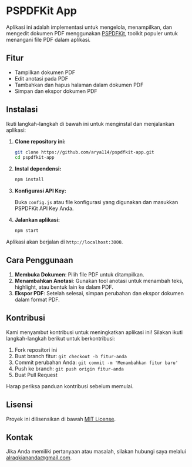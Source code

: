 # PSPDFKit App

Aplikasi ini adalah implementasi untuk mengelola, menampilkan, dan mengedit dokumen PDF menggunakan [PSPDFKit](https://pspdfkit.com/), toolkit populer untuk menangani file PDF dalam aplikasi.

## Fitur

- Tampilkan dokumen PDF
- Edit anotasi pada PDF
- Tambahkan dan hapus halaman dalam dokumen PDF
- Simpan dan ekspor dokumen PDF

## Instalasi

Ikuti langkah-langkah di bawah ini untuk menginstal dan menjalankan aplikasi:

1. **Clone repository ini:**

   ```bash
   git clone https://github.com/arya114/pspdfkit-app.git
   cd pspdfkit-app
   ```

2. **Instal dependensi:**

   ```bash
   npm install
   ```

3. **Konfigurasi API Key:**

   Buka `config.js` atau file konfigurasi yang digunakan dan masukkan PSPDFKit API Key Anda.

4. **Jalankan aplikasi:**

   ```bash
   npm start
   ```

Aplikasi akan berjalan di `http://localhost:3000`.

## Cara Penggunaan

1. **Membuka Dokumen**: Pilih file PDF untuk ditampilkan.
2. **Menambahkan Anotasi**: Gunakan tool anotasi untuk menambah teks, highlight, atau bentuk lain ke dalam PDF.
3. **Ekspor PDF**: Setelah selesai, simpan perubahan dan ekspor dokumen dalam format PDF.

## Kontribusi

Kami menyambut kontribusi untuk meningkatkan aplikasi ini! Silakan ikuti langkah-langkah berikut untuk berkontribusi:

1. Fork repositori ini
2. Buat branch fitur: `git checkout -b fitur-anda`
3. Commit perubahan Anda: `git commit -m 'Menambahkan fitur baru'`
4. Push ke branch: `git push origin fitur-anda`
5. Buat Pull Request

Harap periksa panduan kontribusi sebelum memulai.

## Lisensi

Proyek ini dilisensikan di bawah [MIT License](LICENSE).

## Kontak

Jika Anda memiliki pertanyaan atau masalah, silakan hubungi saya melalui alraqkiananda@gmail.com.
